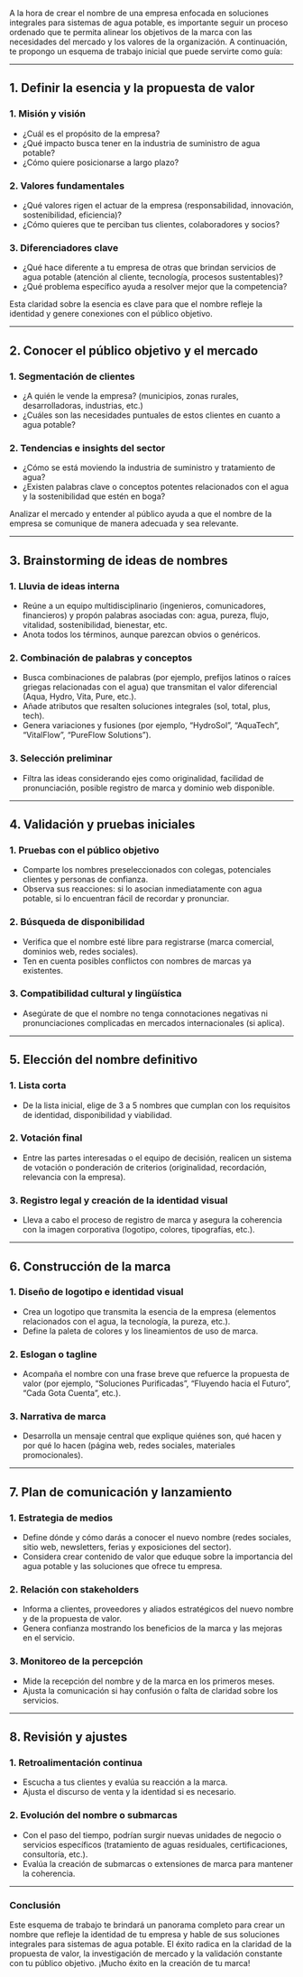 A la hora de crear el nombre de una empresa enfocada en soluciones integrales para sistemas de agua potable, es importante seguir un proceso ordenado que te permita alinear los objetivos de la marca con las necesidades del mercado y los valores de la organización. A continuación, te propongo un esquema de trabajo inicial que puede servirte como guía:

---

## 1. Definir la esencia y la propuesta de valor

### 1. Misión y visión

- ¿Cuál es el propósito de la empresa?
- ¿Qué impacto busca tener en la industria de suministro de agua potable?
- ¿Cómo quiere posicionarse a largo plazo?

### 2. Valores fundamentales

- ¿Qué valores rigen el actuar de la empresa (responsabilidad, innovación, sostenibilidad, eficiencia)?
- ¿Cómo quieres que te perciban tus clientes, colaboradores y socios?

### 3. Diferenciadores clave

- ¿Qué hace diferente a tu empresa de otras que brindan servicios de agua potable (atención al cliente, tecnología, procesos sustentables)?
- ¿Qué problema específico ayuda a resolver mejor que la competencia?

Esta claridad sobre la esencia es clave para que el nombre refleje la identidad y genere conexiones con el público objetivo.

---

## 2. Conocer el público objetivo y el mercado

### 1. Segmentación de clientes

- ¿A quién le vende la empresa? (municipios, zonas rurales, desarrolladoras, industrias, etc.)
- ¿Cuáles son las necesidades puntuales de estos clientes en cuanto a agua potable?

### 2. Tendencias e insights del sector

- ¿Cómo se está moviendo la industria de suministro y tratamiento de agua?
- ¿Existen palabras clave o conceptos potentes relacionados con el agua y la sostenibilidad que estén en boga?

Analizar el mercado y entender al público ayuda a que el nombre de la empresa se comunique de manera adecuada y sea relevante.

---

## 3. Brainstorming de ideas de nombres

### 1. Lluvia de ideas interna

- Reúne a un equipo multidisciplinario (ingenieros, comunicadores, financieros) y propón palabras asociadas con: agua, pureza, flujo, vitalidad, sostenibilidad, bienestar, etc.
- Anota todos los términos, aunque parezcan obvios o genéricos.

### 2. Combinación de palabras y conceptos

- Busca combinaciones de palabras (por ejemplo, prefijos latinos o raíces griegas relacionadas con el agua) que transmitan el valor diferencial (Aqua, Hydro, Vita, Pure, etc.).
- Añade atributos que resalten soluciones integrales (sol, total, plus, tech).
- Genera variaciones y fusiones (por ejemplo, “HydroSol”, “AquaTech”, “VitalFlow”, “PureFlow Solutions”).

### 3. Selección preliminar

- Filtra las ideas considerando ejes como originalidad, facilidad de pronunciación, posible registro de marca y dominio web disponible.

---

## 4. Validación y pruebas iniciales

### 1. Pruebas con el público objetivo

- Comparte los nombres preseleccionados con colegas, potenciales clientes y personas de confianza.
- Observa sus reacciones: si lo asocian inmediatamente con agua potable, si lo encuentran fácil de recordar y pronunciar.

### 2. Búsqueda de disponibilidad

- Verifica que el nombre esté libre para registrarse (marca comercial, dominios web, redes sociales).
- Ten en cuenta posibles conflictos con nombres de marcas ya existentes.

### 3. Compatibilidad cultural y lingüística

- Asegúrate de que el nombre no tenga connotaciones negativas ni pronunciaciones complicadas en mercados internacionales (si aplica).

---

## 5. Elección del nombre definitivo

### 1. Lista corta

- De la lista inicial, elige de 3 a 5 nombres que cumplan con los requisitos de identidad, disponibilidad y viabilidad.

### 2. Votación final

- Entre las partes interesadas o el equipo de decisión, realicen un sistema de votación o ponderación de criterios (originalidad, recordación, relevancia con la empresa).

### 3. Registro legal y creación de la identidad visual

- Lleva a cabo el proceso de registro de marca y asegura la coherencia con la imagen corporativa (logotipo, colores, tipografías, etc.).

---

## 6. Construcción de la marca

### 1. Diseño de logotipo e identidad visual

- Crea un logotipo que transmita la esencia de la empresa (elementos relacionados con el agua, la tecnología, la pureza, etc.).
- Define la paleta de colores y los lineamientos de uso de marca.

### 2. Eslogan o tagline

- Acompaña el nombre con una frase breve que refuerce la propuesta de valor (por ejemplo, “Soluciones Purificadas”, “Fluyendo hacia el Futuro”, “Cada Gota Cuenta”, etc.).

### 3. Narrativa de marca

- Desarrolla un mensaje central que explique quiénes son, qué hacen y por qué lo hacen (página web, redes sociales, materiales promocionales).

---

## 7. Plan de comunicación y lanzamiento

### 1. Estrategia de medios

- Define dónde y cómo darás a conocer el nuevo nombre (redes sociales, sitio web, newsletters, ferias y exposiciones del sector).
- Considera crear contenido de valor que eduque sobre la importancia del agua potable y las soluciones que ofrece tu empresa.

### 2. Relación con stakeholders

- Informa a clientes, proveedores y aliados estratégicos del nuevo nombre y de la propuesta de valor.
- Genera confianza mostrando los beneficios de la marca y las mejoras en el servicio.

### 3. Monitoreo de la percepción

- Mide la recepción del nombre y de la marca en los primeros meses.
- Ajusta la comunicación si hay confusión o falta de claridad sobre los servicios.

---

## 8. Revisión y ajustes

### 1. Retroalimentación continua

- Escucha a tus clientes y evalúa su reacción a la marca.
- Ajusta el discurso de venta y la identidad si es necesario.

### 2. Evolución del nombre o submarcas

- Con el paso del tiempo, podrían surgir nuevas unidades de negocio o servicios específicos (tratamiento de aguas residuales, certificaciones, consultoría, etc.).
- Evalúa la creación de submarcas o extensiones de marca para mantener la coherencia.

---

### Conclusión

Este esquema de trabajo te brindará un panorama completo para crear un nombre que refleje la identidad de tu empresa y hable de sus soluciones integrales para sistemas de agua potable. El éxito radica en la claridad de la propuesta de valor, la investigación de mercado y la validación constante con tu público objetivo. ¡Mucho éxito en la creación de tu marca!
